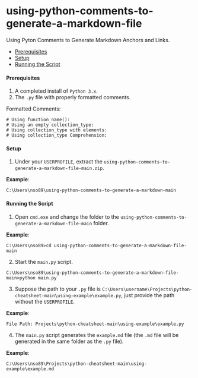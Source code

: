 # using-python-comments-to-generate-a-markdown-file
Using Pyton Comments to Generate Markdown Anchors and Links.

* [Prerequisites](#prerequisites)
* [Setup](#setup)
* [Running the Script](#running-the-script)

#### <a name="prerequisites"></a>Prerequisites
1. A completed install of `Python 3.x`.
2. The `.py` file with properly formatted comments.

Formatted Comments:
```
# Using function_name():
# Using an empty collection_type:
# Using collection_type with elements:
# Using collection_type Comprehension:
```

#### <a name="setup"></a>Setup
1. Under your `USERPROFILE`, extract the `using-python-comments-to-generate-a-markdown-file-main.zip`.

**Example**:
```batch
C:\Users\nso89\using-python-comments-to-generate-a-markdown-main
```
#### <a name="running-the-script"></a>Running the Script
1. Open `cmd.exe` and change the folder to the `using-python-comments-to-generate-a-markdown-file-main` folder.

**Example**:
```batch
C:\Users\nso89>cd using-python-comments-to-generate-a-markdown-file-main
```
2. Start the `main.py` script.
```batch
C:\Users\nso89\using-python-comments-to-generate-a-markdown-file-main>python main.py
```
3. Suppose the path to your `.py` file is `C:\Users\username\Projects\python-cheatsheet-main\using-example\example.py`, just provide the path without the `USERPROFILE`. 

**Example**:
```batch
File Path: Projects\python-cheatsheet-main\using-example\example.py
```

4. The `main.py` script generates the `example.md` file (the `.md` file will be generated in the same folder as the `.py` file).

**Example**:
```batch
C:\Users\nso89\Projects\python-cheatsheet-main\using-example\example.md
```

